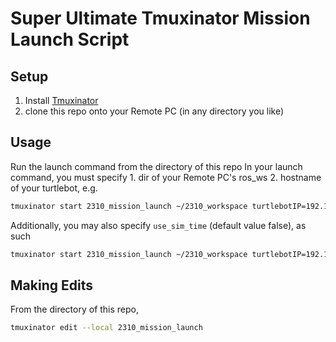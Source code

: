 # Super Ultimate Tmuxinator Mission Launch Script

## Setup
1. Install [Tmuxinator](https://github.com/tmuxinator/tmuxinator)
2. clone this repo onto your Remote PC (in any directory you like)


## Usage
Run the launch command from the directory of this repo
In your launch command, you must specify 1. dir of your Remote PC's ros_ws 2. hostname of your turtlebot, e.g.
```bash
tmuxinator start 2310_mission_launch ~/2310_workspace turtlebotIP=192.168.1.1
```

Additionally, you may also specify ```use_sim_time``` (default value false), as such
```bash
tmuxinator start 2310_mission_launch ~/2310_workspace turtlebotIP=192.168.1.1 use_sim_time=True
```


## Making Edits
From the directory of this repo, 
```bash
tmuxinator edit --local 2310_mission_launch
```
